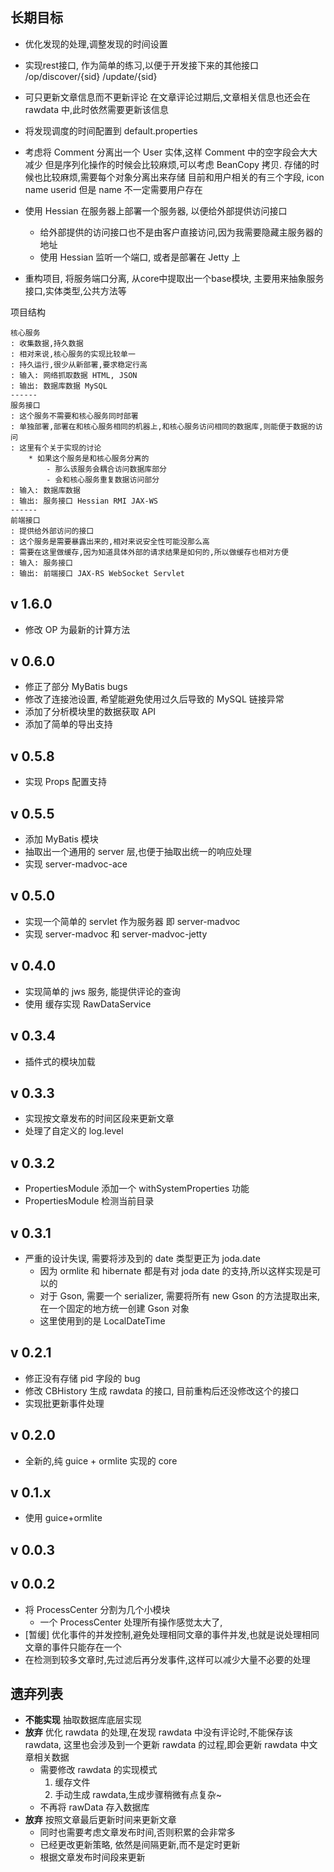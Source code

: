 
长期目标
-------
* 优化发现的处理,调整发现的时间设置

* 实现rest接口, 作为简单的练习,以便于开发接下来的其他接口
	/op/discover/{sid}
	   /update/{sid}

* 可只更新文章信息而不更新评论
	在文章评论过期后,文章相关信息也还会在 rawdata 中,此时依然需要更新该信息

* 将发现调度的时间配置到 default.properties

* 考虑将 Comment 分离出一个 User 实体,这样 Comment 中的空字段会大大减少
	但是序列化操作的时候会比较麻烦,可以考虑 BeanCopy 拷贝.
	存储的时候也比较麻烦,需要每个对象分离出来存储
	目前和用户相关的有三个字段, icon name userid
	但是 name 不一定需要用户存在

* 使用 Hessian 在服务器上部署一个服务器, 以便给外部提供访问接口
	* 给外部提供的访问接口也不是由客户直接访问,因为我需要隐藏主服务器的地址
	* 使用 Hessian 监听一个端口, 或者是部署在 Jetty 上
* 重构项目, 将服务端口分离, 从core中提取出一个base模块, 主要用来抽象服务接口,实体类型,公共方法等

项目结构
```
核心服务
: 收集数据,持久数据
: 相对来说,核心服务的实现比较单一
: 持久运行,很少从新部署,要求稳定行高
: 输入: 网络抓取数据 HTML, JSON
: 输出: 数据库数据 MySQL
------
服务接口
: 这个服务不需要和核心服务同时部署
: 单独部署,部署在和核心服务相同的机器上,和核心服务访问相同的数据库,则能便于数据的访问
: 这里有个关于实现的讨论
	* 如果这个服务是和核心服务分离的
		- 那么该服务会耦合访问数据库部分
		- 会和核心服务重复数据访问部分
: 输入: 数据库数据
: 输出: 服务接口 Hessian RMI JAX-WS
------
前端接口
: 提供给外部访问的接口
: 这个服务是需要暴露出来的,相对来说安全性可能没那么高
: 需要在这里做缓存,因为知道具体外部的请求结果是如何的,所以做缓存也相对方便
: 输入: 服务接口
: 输出: 前端接口 JAX-RS WebSocket Servlet
```

v 1.6.0
--------
* 修改 OP 为最新的计算方法

v 0.6.0
--------
* 修正了部分 MyBatis bugs
* 修改了连接池设置, 希望能避免使用过久后导致的 MySQL 链接异常
* 添加了分析模块里的数据获取 API
* 添加了简单的导出支持

v 0.5.8
-------
* 实现 Props 配置支持

v 0.5.5
-------
* 添加 MyBatis 模块
* 抽取出一个通用的 server 层,也便于抽取出统一的响应处理
* 实现 server-madvoc-ace

v 0.5.0
-------

* 实现一个简单的 servlet 作为服务器
	即 server-madvoc
* 实现 server-madvoc 和 server-madvoc-jetty

v 0.4.0
--------

* 实现简单的 jws 服务, 能提供评论的查询
* 使用 缓存实现 RawDataService 

v 0.3.4
--------

* 插件式的模块加载

v 0.3.3
------

* 实现按文章发布的时间区段来更新文章
* 处理了自定义的 log.level

v 0.3.2
------

* PropertiesModule 添加一个 withSystemProperties 功能
* PropertiesModule 检测当前目录

v 0.3.1
------

* 严重的设计失误, 需要将涉及到的 date 类型更正为 joda.date
	* 因为 ormlite 和 hibernate 都是有对 joda date 的支持,所以这样实现是可以的
	* 对于 Gson, 需要一个 serializer, 需要将所有 new Gson 的方法提取出来,在一个固定的地方统一创建 Gson 对象
	* 这里使用到的是 LocalDateTime

v 0.2.1
------

* 修正没有存储 pid 字段的 bug
* 修改 CBHistory 生成 rawdata 的接口, 目前重构后还没修改这个的接口
* 实现批更新事件处理

v 0.2.0
-------
* 全新的,纯 guice + ormlite 实现的 core

v 0.1.x
-------
* 使用 guice+ormlite

v 0.0.3
-------

v 0.0.2
-------

* 将 ProcessCenter 分割为几个小模块
	* 一个 ProcessCenter 处理所有操作感觉太大了,
* [暂缓] 优化事件的并发控制,避免处理相同文章的事件并发,也就是说处理相同文章的事件只能存在一个
* 在检测到较多文章时,先过滤后再分发事件,这样可以减少大量不必要的处理


遗弃列表
-------

* __不能实现__ 抽取数据库底层实现
* __放弃__ 优化 rawdata 的处理,在发现 rawdata 中没有评论时,不能保存该 rawdata,
	这里也会涉及到一个更新 rawdata 的过程,即会更新 rawdata 中文章相关数据
	* 需要修改 rawdata 的实现模式
		1. 缓存文件
		2. 手动生成 rawdata,生成步骤稍微有点复杂~
	* 不再将 rawData 存入数据库
* __放弃__ 按照文章最后更新时间来更新文章
	* 同时也需要考虑文章发布时间,否则积累的会非常多
	* 已经更改更新策略, 依然是间隔更新,而不是定时更新
	* 根据文章发布时间段来更新